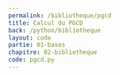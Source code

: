 ```yaml
---
permalink: /bibliotheque/pgcd
title: Calcul du PGCD
back: /python/bibliotheque
layout: code
partie: 01-bases
chapitre: 02-bibliotheque
code: pgcd.py
---
```

